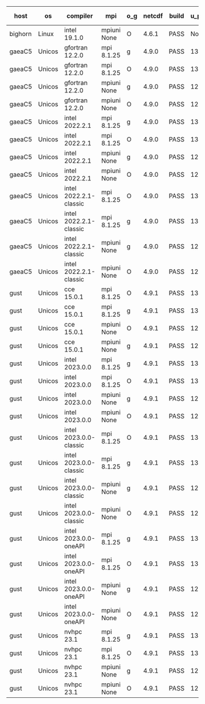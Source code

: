 

| host     | os       | compiler                              | mpi                      | o_g        | netcdf        | build       | u_pass          | u_fail          | s_pass            | s_fail            | e_pass             | e_fail             | nuopc_pass       | nuopc_fail       | artifacts link          |
|----------|----------|---------------------------------------|--------------------------|------------|---------------|-------------|-----------------|-----------------|-------------------|-------------------|--------------------|--------------------|------------------|------------------|-------------------------|
| bighorn | Linux | intel 19.1.0 | mpiuni None  | O | 4.6.1  | PASS | None | None | None | None | None | None | None | None | <a href="https://github.com/esmf-org/esmf-test-artifacts/tree/8bf5c1eb131fe78ee9737c3200b7f4306a4d9b3d/feature_bopt_g_flags/intel/19.1.0/O/mpiuni/None" target="_blank">8bf5c1e</a> | 
| gaeaC5 | Unicos | gfortran 12.2.0 | mpi 8.1.25  | g | 4.9.0  | PASS | 13930 | 0 | 49 | 0 | 81 | 0 | 52 | 0 | <a href="https://github.com/esmf-org/esmf-test-artifacts/tree/e7cecf56cf34e682a09b057a4f4148ca60dccf8b/feature_bopt_g_flags/gfortran/12.2.0/g/mpi/8.1.25" target="_blank">e7cecf5</a> | 
| gaeaC5 | Unicos | gfortran 12.2.0 | mpi 8.1.25  | O | 4.9.0  | PASS | 13930 | 0 | 49 | 0 | 81 | 0 | 52 | 0 | <a href="https://github.com/esmf-org/esmf-test-artifacts/tree/70113a8759625a92a98785e3f3221e623915c7f9/feature_bopt_g_flags/gfortran/12.2.0/O/mpi/8.1.25" target="_blank">70113a8</a> | 
| gaeaC5 | Unicos | gfortran 12.2.0 | mpiuni None  | g | 4.9.0  | PASS | 12346 | 0 | 8 | 0 | 44 | 0 | None | None | <a href="https://github.com/esmf-org/esmf-test-artifacts/tree/3ea9a92ba496afc63a8fb6f8d5da8585d6b83074/feature_bopt_g_flags/gfortran/12.2.0/g/mpiuni/None" target="_blank">3ea9a92</a> | 
| gaeaC5 | Unicos | gfortran 12.2.0 | mpiuni None  | O | 4.9.0  | PASS | 12346 | 0 | 8 | 0 | 44 | 0 | None | None | <a href="https://github.com/esmf-org/esmf-test-artifacts/tree/2cd6749422b668562b802d11f3119ef7cf016b29/feature_bopt_g_flags/gfortran/12.2.0/O/mpiuni/None" target="_blank">2cd6749</a> | 
| gaeaC5 | Unicos | intel 2022.2.1 | mpi 8.1.25  | g | 4.9.0  | PASS | 13930 | 0 | 49 | 0 | 81 | 0 | 52 | 0 | <a href="https://github.com/esmf-org/esmf-test-artifacts/tree/518dd5e2afb3bd8c843e55f4ced9c42ccb9df8c2/feature_bopt_g_flags/intel/2022.2.1/g/mpi/8.1.25" target="_blank">518dd5e</a> | 
| gaeaC5 | Unicos | intel 2022.2.1 | mpi 8.1.25  | O | 4.9.0  | PASS | 13930 | 0 | 49 | 0 | 81 | 0 | 52 | 0 | <a href="https://github.com/esmf-org/esmf-test-artifacts/tree/92d48ad6bb197c14a50a7914b560e8b5102752e0/feature_bopt_g_flags/intel/2022.2.1/O/mpi/8.1.25" target="_blank">92d48ad</a> | 
| gaeaC5 | Unicos | intel 2022.2.1 | mpiuni None  | g | 4.9.0  | PASS | 12346 | 0 | 8 | 0 | 44 | 0 | None | None | <a href="https://github.com/esmf-org/esmf-test-artifacts/tree/45fa0d054776637c413c69d2627f192a6e0a8eb6/feature_bopt_g_flags/intel/2022.2.1/g/mpiuni/None" target="_blank">45fa0d0</a> | 
| gaeaC5 | Unicos | intel 2022.2.1 | mpiuni None  | O | 4.9.0  | PASS | 12346 | 0 | 8 | 0 | 44 | 0 | None | None | <a href="https://github.com/esmf-org/esmf-test-artifacts/tree/d91e62f9f35eef0eadfb09970bc75675ab710352/feature_bopt_g_flags/intel/2022.2.1/O/mpiuni/None" target="_blank">d91e62f</a> | 
| gaeaC5 | Unicos | intel 2022.2.1-classic | mpi 8.1.25  | O | 4.9.0  | PASS | 13930 | 0 | 49 | 0 | 81 | 0 | 52 | 0 | <a href="https://github.com/esmf-org/esmf-test-artifacts/tree/d7e6e3cdfe2a6d6de5fa71b6a92301da60590dc0/feature_bopt_g_flags/intel/2022.2.1-classic/O/mpi/8.1.25" target="_blank">d7e6e3c</a> | 
| gaeaC5 | Unicos | intel 2022.2.1-classic | mpi 8.1.25  | g | 4.9.0  | PASS | 13930 | 0 | 49 | 0 | 81 | 0 | 52 | 0 | <a href="https://github.com/esmf-org/esmf-test-artifacts/tree/cb4fcf23584566bc1ad505d11e329a2fba0c786a/feature_bopt_g_flags/intel/2022.2.1-classic/g/mpi/8.1.25" target="_blank">cb4fcf2</a> | 
| gaeaC5 | Unicos | intel 2022.2.1-classic | mpiuni None  | g | 4.9.0  | PASS | 12346 | 0 | 8 | 0 | 44 | 0 | None | None | <a href="https://github.com/esmf-org/esmf-test-artifacts/tree/904e57ed2b84b101f1726496b219d14c16cc2519/feature_bopt_g_flags/intel/2022.2.1-classic/g/mpiuni/None" target="_blank">904e57e</a> | 
| gaeaC5 | Unicos | intel 2022.2.1-classic | mpiuni None  | O | 4.9.0  | PASS | 12346 | 0 | 8 | 0 | 44 | 0 | None | None | <a href="https://github.com/esmf-org/esmf-test-artifacts/tree/5173a5a820ed3c93697d86e7e4cbba9aa1d27542/feature_bopt_g_flags/intel/2022.2.1-classic/O/mpiuni/None" target="_blank">5173a5a</a> | 
| gust | Unicos | cce 15.0.1 | mpi 8.1.25  | O | 4.9.1  | PASS | 13850 | 80 | 49 | 0 | 81 | 0 | 51 | 1 | <a href="https://github.com/esmf-org/esmf-test-artifacts/tree/71992101077e83b28432c4216a82e6d617424d77/feature_bopt_g_flags/cce/15.0.1/O/mpi/8.1.25" target="_blank">7199210</a> | 
| gust | Unicos | cce 15.0.1 | mpi 8.1.25  | g | 4.9.1  | PASS | 13854 | 76 | 49 | 0 | 81 | 0 | 51 | 1 | <a href="https://github.com/esmf-org/esmf-test-artifacts/tree/11fe75636848c770bdefec958b322a2adb229130/feature_bopt_g_flags/cce/15.0.1/g/mpi/8.1.25" target="_blank">11fe756</a> | 
| gust | Unicos | cce 15.0.1 | mpiuni None  | O | 4.9.1  | PASS | 12268 | 78 | 8 | 0 | 44 | 0 | None | None | <a href="https://github.com/esmf-org/esmf-test-artifacts/tree/8dd655b95df24ef7cd79e3ae1e1fc7ed30468497/feature_bopt_g_flags/cce/15.0.1/O/mpiuni/None" target="_blank">8dd655b</a> | 
| gust | Unicos | cce 15.0.1 | mpiuni None  | g | 4.9.1  | PASS | 12270 | 76 | 8 | 0 | 44 | 0 | None | None | <a href="https://github.com/esmf-org/esmf-test-artifacts/tree/7ba52154f6b4f818edb9d12b0f0a2a11caa9c7e3/feature_bopt_g_flags/cce/15.0.1/g/mpiuni/None" target="_blank">7ba5215</a> | 
| gust | Unicos | intel 2023.0.0 | mpi 8.1.25  | g | 4.9.1  | PASS | 13930 | 0 | 49 | 0 | 81 | 0 | 52 | 0 | <a href="https://github.com/esmf-org/esmf-test-artifacts/tree/c13d3df490e9c77ad961dc8bd308154a03cb6b26/feature_bopt_g_flags/intel/2023.0.0/g/mpi/8.1.25" target="_blank">c13d3df</a> | 
| gust | Unicos | intel 2023.0.0 | mpi 8.1.25  | O | 4.9.1  | PASS | 13930 | 0 | 49 | 0 | 81 | 0 | 52 | 0 | <a href="https://github.com/esmf-org/esmf-test-artifacts/tree/55a88ce7fb836a6416fc0e8e6860ac71b2f00d3b/feature_bopt_g_flags/intel/2023.0.0/O/mpi/8.1.25" target="_blank">55a88ce</a> | 
| gust | Unicos | intel 2023.0.0 | mpiuni None  | g | 4.9.1  | PASS | 12346 | 0 | 8 | 0 | 44 | 0 | None | None | <a href="https://github.com/esmf-org/esmf-test-artifacts/tree/9a9fb55bdc19816110eed852019725b8098ac7fe/feature_bopt_g_flags/intel/2023.0.0/g/mpiuni/None" target="_blank">9a9fb55</a> | 
| gust | Unicos | intel 2023.0.0 | mpiuni None  | O | 4.9.1  | PASS | 12346 | 0 | 8 | 0 | 44 | 0 | None | None | <a href="https://github.com/esmf-org/esmf-test-artifacts/tree/ee25399837348f864411d6a65079b09b9490f641/feature_bopt_g_flags/intel/2023.0.0/O/mpiuni/None" target="_blank">ee25399</a> | 
| gust | Unicos | intel 2023.0.0-classic | mpi 8.1.25  | O | 4.9.1  | PASS | 13930 | 0 | 49 | 0 | 81 | 0 | 52 | 0 | <a href="https://github.com/esmf-org/esmf-test-artifacts/tree/80d29be56ed5b0d55248abf3b0dd4f17a5e3fab9/feature_bopt_g_flags/intel/2023.0.0-classic/O/mpi/8.1.25" target="_blank">80d29be</a> | 
| gust | Unicos | intel 2023.0.0-classic | mpi 8.1.25  | g | 4.9.1  | PASS | 13930 | 0 | 49 | 0 | 81 | 0 | 52 | 0 | <a href="https://github.com/esmf-org/esmf-test-artifacts/tree/92f6c474b420175078bca3ba4e74826c9ebd4b10/feature_bopt_g_flags/intel/2023.0.0-classic/g/mpi/8.1.25" target="_blank">92f6c47</a> | 
| gust | Unicos | intel 2023.0.0-classic | mpiuni None  | g | 4.9.1  | PASS | 12346 | 0 | 8 | 0 | 44 | 0 | None | None | <a href="https://github.com/esmf-org/esmf-test-artifacts/tree/31d7b776384e5457928523964b90919530d8e519/feature_bopt_g_flags/intel/2023.0.0-classic/g/mpiuni/None" target="_blank">31d7b77</a> | 
| gust | Unicos | intel 2023.0.0-classic | mpiuni None  | O | 4.9.1  | PASS | 12346 | 0 | 8 | 0 | 44 | 0 | None | None | <a href="https://github.com/esmf-org/esmf-test-artifacts/tree/a3fc60045cf3fb8b0fa42acb02b438f780e49f57/feature_bopt_g_flags/intel/2023.0.0-classic/O/mpiuni/None" target="_blank">a3fc600</a> | 
| gust | Unicos | intel 2023.0.0-oneAPI | mpi 8.1.25  | g | 4.9.1  | PASS | 13930 | 0 | 49 | 0 | 81 | 0 | 40 | 12 | <a href="https://github.com/esmf-org/esmf-test-artifacts/tree/fb999db67e13fce9cac892b87b4e46953f4913bc/feature_bopt_g_flags/intel/2023.0.0-oneAPI/g/mpi/8.1.25" target="_blank">fb999db</a> | 
| gust | Unicos | intel 2023.0.0-oneAPI | mpi 8.1.25  | O | 4.9.1  | PASS | 13930 | 0 | 48 | 1 | 81 | 0 | 40 | 12 | <a href="https://github.com/esmf-org/esmf-test-artifacts/tree/e9bd391c1c186be4976240c838f89deeb98e7044/feature_bopt_g_flags/intel/2023.0.0-oneAPI/O/mpi/8.1.25" target="_blank">e9bd391</a> | 
| gust | Unicos | intel 2023.0.0-oneAPI | mpiuni None  | g | 4.9.1  | PASS | 12346 | 0 | 8 | 0 | 44 | 0 | None | None | <a href="https://github.com/esmf-org/esmf-test-artifacts/tree/eaab312c72c43679776114ee3429d61e84c0cbc8/feature_bopt_g_flags/intel/2023.0.0-oneAPI/g/mpiuni/None" target="_blank">eaab312</a> | 
| gust | Unicos | intel 2023.0.0-oneAPI | mpiuni None  | O | 4.9.1  | PASS | 12346 | 0 | 8 | 0 | 44 | 0 | None | None | <a href="https://github.com/esmf-org/esmf-test-artifacts/tree/bca6dc3a0ad493b80868cd2744c4deda6a407b0c/feature_bopt_g_flags/intel/2023.0.0-oneAPI/O/mpiuni/None" target="_blank">bca6dc3</a> | 
| gust | Unicos | nvhpc 23.1 | mpi 8.1.25  | g | 4.9.1  | PASS | 13881 | 49 | 47 | 2 | 79 | 2 | 45 | 7 | <a href="https://github.com/esmf-org/esmf-test-artifacts/tree/6d9adabaea17ffebb8d4b6b8dc310b418b738b1a/feature_bopt_g_flags/nvhpc/23.1/g/mpi/8.1.25" target="_blank">6d9adab</a> | 
| gust | Unicos | nvhpc 23.1 | mpi 8.1.25  | O | 4.9.1  | PASS | 13927 | 3 | 49 | 0 | 81 | 0 | 45 | 7 | <a href="https://github.com/esmf-org/esmf-test-artifacts/tree/394189c42f59ca826987b7d742ca72988692eac7/feature_bopt_g_flags/nvhpc/23.1/O/mpi/8.1.25" target="_blank">394189c</a> | 
| gust | Unicos | nvhpc 23.1 | mpiuni None  | g | 4.9.1  | PASS | 12346 | 0 | 6 | 2 | 44 | 0 | None | None | <a href="https://github.com/esmf-org/esmf-test-artifacts/tree/a1bbcdba6cc0d876f250198a04b9fe803a4c8484/feature_bopt_g_flags/nvhpc/23.1/g/mpiuni/None" target="_blank">a1bbcdb</a> | 
| gust | Unicos | nvhpc 23.1 | mpiuni None  | O | 4.9.1  | PASS | 12344 | 2 | 8 | 0 | 44 | 0 | None | None | <a href="https://github.com/esmf-org/esmf-test-artifacts/tree/cacc5a27e757352c830b9de39331d6f3ab1e6b16/feature_bopt_g_flags/nvhpc/23.1/O/mpiuni/None" target="_blank">cacc5a2</a> | 
